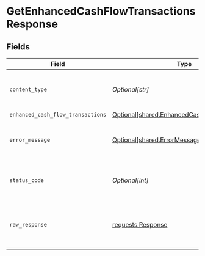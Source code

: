 # GetEnhancedCashFlowTransactionsResponse


## Fields

| Field                                                                                                    | Type                                                                                                     | Required                                                                                                 | Description                                                                                              |
| -------------------------------------------------------------------------------------------------------- | -------------------------------------------------------------------------------------------------------- | -------------------------------------------------------------------------------------------------------- | -------------------------------------------------------------------------------------------------------- |
| `content_type`                                                                                           | *Optional[str]*                                                                                          | :heavy_check_mark:                                                                                       | HTTP response content type for this operation                                                            |
| `enhanced_cash_flow_transactions`                                                                        | [Optional[shared.EnhancedCashFlowTransactions]](undefined/models/shared/enhancedcashflowtransactions.md) | :heavy_minus_sign:                                                                                       | OK                                                                                                       |
| `error_message`                                                                                          | [Optional[shared.ErrorMessage]](undefined/models/shared/errormessage.md)                                 | :heavy_minus_sign:                                                                                       | Your API request was not properly authorized.                                                            |
| `status_code`                                                                                            | *Optional[int]*                                                                                          | :heavy_check_mark:                                                                                       | HTTP response status code for this operation                                                             |
| `raw_response`                                                                                           | [requests.Response](https://requests.readthedocs.io/en/latest/api/#requests.Response)                    | :heavy_minus_sign:                                                                                       | Raw HTTP response; suitable for custom response parsing                                                  |